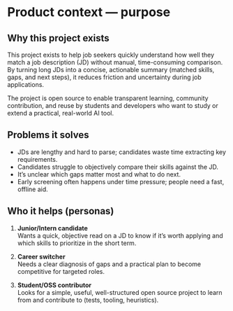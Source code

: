 # Product context — purpose

## Why this project exists

This project exists to help job seekers quickly understand how well they match a job description (JD) without manual, time-consuming comparison. By turning long JDs into a concise, actionable summary (matched skills, gaps, and next steps), it reduces friction and uncertainty during job applications.

The project is open source to enable transparent learning, community contribution, and reuse by students and developers who want to study or extend a practical, real-world AI tool.

## Problems it solves

- JDs are lengthy and hard to parse; candidates waste time extracting key requirements.
- Candidates struggle to objectively compare their skills against the JD.
- It’s unclear which gaps matter most and what to do next.
- Early screening often happens under time pressure; people need a fast, offline aid.

## Who it helps (personas)

1. **Junior/Intern candidate**  
   Wants a quick, objective read on a JD to know if it’s worth applying and which skills to prioritize in the short term.

2. **Career switcher**  
   Needs a clear diagnosis of gaps and a practical plan to become competitive for targeted roles.

3. **Student/OSS contributor**  
   Looks for a simple, useful, well-structured open source project to learn from and contribute to (tests, tooling, heuristics).
